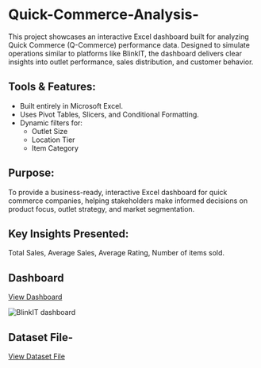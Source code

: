 # Quick-Commerce-Analysis-
This project showcases an interactive Excel dashboard built for analyzing Quick Commerce (Q-Commerce) performance data. Designed to simulate operations similar to platforms like BlinkIT, the dashboard delivers clear insights into outlet performance, sales distribution, and customer behavior.
## Tools & Features:
- Built entirely in Microsoft Excel.
- Uses Pivot Tables, Slicers, and Conditional Formatting.
- Dynamic filters for:
  - Outlet Size
  - Location Tier
  - Item Category

## Purpose:
To provide a business-ready, interactive Excel dashboard for quick commerce companies, helping stakeholders make informed decisions on product focus, outlet strategy, and market segmentation.

## Key Insights Presented:
Total Sales, Average Sales, Average Rating, Number of items sold.

## Dashboard
<a href="https://github.com/vishwasvishu10/Quick-Commerce-Analysis-/blob/main/BlinkIT%20dashboard.png">View Dashboard</a>


![BlinkIT dashboard](https://github.com/user-attachments/assets/08a1d73a-8473-4b9a-a285-c1ed983c3ff5)


## Dataset File-
<a href="https://github.com/vishwasvishu10/Quick-Commerce-Analysis-/blob/main/BlinkIT%20Grocery%20Data%20Excel.xlsx">View Dataset File</a>
